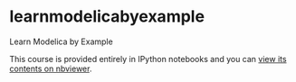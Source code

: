 # learnmodelicabyexample
Learn Modelica by Example


This course is provided entirely in IPython notebooks and you can [view its contents on nbviewer](http://nbviewer.ipython.org/github.com/wushuaibuaa/learnmodelicabyexample/blob/master/index.ipynb).